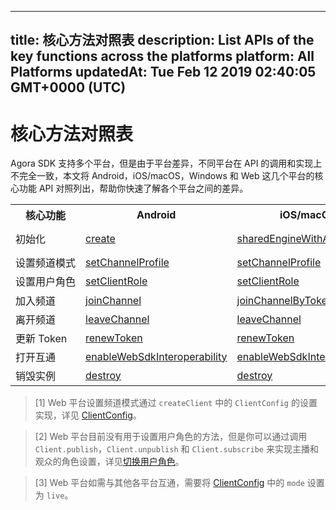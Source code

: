 
---
title: 核心方法对照表
description: List APIs of the key functions across the platforms
platform: All Platforms
updatedAt: Tue Feb 12 2019 02:40:05 GMT+0000 (UTC)
---
# 核心方法对照表
Agora SDK 支持多个平台，但是由于平台差异，不同平台在 API 的调用和实现上不完全一致，本文将 Android，iOS/macOS，Windows 和 Web 这几个平台的核心功能 API 对照列出，帮助你快速了解各个平台之间的差异。


<table>
  <tr>
    <th>核心功能</th>
    <th>Android</th>
    <th>iOS/macOS</th>
    <th>Web</th>
    <th>Windows</th>
  </tr>
  <tr>
    <td>初始化</td>
    <td><a href="https://docs.agora.io/cn/Interactive%20Broadcast/API%20Reference/java/classio_1_1agora_1_1rtc_1_1_rtc_engine.html#a35466f690d0a9332f24ea8280021d5ed">create</a></td>
    <td><a href="https://docs.agora.io/cn/Interactive%20Broadcast/API%20Reference/oc/Classes/AgoraRtcEngineKit.html#//api/name/sharedEngineWithAppId:delegate:">sharedEngineWithAppId</a></td>
    <td><a href="https://docs.agora.io/cn/Interactive%20Broadcast/API%20Reference/web/globals.html#createclient">AgoraRTC.createClient</a><br><a href="https://docs.agora.io/cn/Interactive%20Broadcast/API%20Reference/web/interfaces/agorartc.client.html#init">Client.init</a></td>
    <td><a href="https://docs.agora.io/cn/Interactive%20Broadcast/API%20Reference/cpp/group__create_agora_rtc_engine.html">createAgoraRtcEngine</a><br><a href="https://docs.agora.io/cn/Interactive%20Broadcast/API%20Reference/cpp/classagora_1_1rtc_1_1_i_rtc_engine.html#ac71db65e66942e4e0a0550e95c16890f">initialize</a></td>
  </tr>
  <tr>
    <td nowrap="nowrap">设置频道模式</td>
    <td><a href="https://docs.agora.io/cn/Interactive%20Broadcast/API%20Reference/java/classio_1_1agora_1_1rtc_1_1_rtc_engine.html#a1bfb76eb4365b8b97648c3d1b69f2bd6">setChannelProfile</a></td>
    <td><a href="https://docs.agora.io/cn/Interactive%20Broadcast/API%20Reference/oc/Classes/AgoraRtcEngineKit.html#//api/name/setChannelProfile:">setChannelProfile</a></td>
    <td><a href="https://docs.agora.io/cn/Interactive%20Broadcast/API%20Reference/web/globals.html#createclient">AgoraRTC.createClient</a><sup>[1]</sup></td>
    <td><a href="https://docs.agora.io/cn/Interactive%20Broadcast/API%20Reference/cpp/classagora_1_1rtc_1_1_i_rtc_engine.html#aab53788c74da25080bad61f0525d12ae">setChannelProfile</a></td>
  </tr>
  <tr>
    <td>设置用户角色</td>
    <td><a href="https://docs.agora.io/cn/Interactive%20Broadcast/API%20Reference/java/classio_1_1agora_1_1rtc_1_1_rtc_engine.html#aa2affa28a23d44d18b6889fba03f47ec">setClientRole</a></td>
    <td><a href="https://docs.agora.io/cn/Interactive%20Broadcast/API%20Reference/oc/Classes/AgoraRtcEngineKit.html#//api/name/setClientRole:">setClientRole</a></td>
    <td>无<sup>[2]</sup></td>
    <td><a href="https://docs.agora.io/cn/Interactive%20Broadcast/API%20Reference/cpp/classagora_1_1rtc_1_1_i_rtc_engine.html#a89ca6a15d5a388f3c82038e74bad4040">setClientRole</a></td>
  </tr>
  <tr>
    <td>加入频道</td>
    <td><a href="https://docs.agora.io/cn/Interactive%20Broadcast/API%20Reference/java/classio_1_1agora_1_1rtc_1_1_rtc_engine.html#a8b308c9102c08cb8dafb4672af1a3b4c">joinChannel</a></td>
    <td><a href="https://docs.agora.io/cn/Interactive%20Broadcast/API%20Reference/oc/Classes/AgoraRtcEngineKit.html#//api/name/joinChannelByToken:channelId:info:uid:joinSuccess:">joinChannelByToken</a></td>
    <td><a href="https://docs.agora.io/cn/Interactive%20Broadcast/API%20Reference/web/interfaces/agorartc.client.html#join">Client.join</a></td>
    <td><a href="https://docs.agora.io/cn/Interactive%20Broadcast/API%20Reference/cpp/classagora_1_1rtc_1_1_i_rtc_engine.html#adc937172e59bd2695ea171553a88188c">joinChannel</a></td>
  </tr>
  <tr>
    <td>离开频道</td>
    <td><a href="https://docs.agora.io/cn/Interactive%20Broadcast/API%20Reference/java/classio_1_1agora_1_1rtc_1_1_rtc_engine.html#a2929e4a46d5342b68d0deb552c29d597">leaveChannel</a></td>
    <td><a href="https://docs.agora.io/cn/Interactive%20Broadcast/API%20Reference/oc/Classes/AgoraRtcEngineKit.html#//api/name/leaveChannel:">leaveChannel</a></td>
    <td><a href="https://docs.agora.io/cn/Interactive%20Broadcast/API%20Reference/web/interfaces/agorartc.client.html#leave">Client.leave</a></td>
    <td><a href="https://docs.agora.io/cn/Interactive%20Broadcast/API%20Reference/cpp/classagora_1_1rtc_1_1_i_rtc_engine.html#a51c12d209373650638bfd82e28777081">leaveChannel</a></td>
  </tr>
  <tr>
    <td>更新 Token</td>
    <td><a href="https://docs.agora.io/cn/Interactive%20Broadcast/API%20Reference/java/classio_1_1agora_1_1rtc_1_1_rtc_engine.html#af1428905e5778a9ca209f64592b5bf80">renewToken</a></td>
    <td><a href="https://docs.agora.io/cn/Interactive%20Broadcast/API%20Reference/oc/Classes/AgoraRtcEngineKit.html#//api/name/renewToken:">renewToken</a></td>
    <td><a href="https://docs.agora.io/cn/Interactive%20Broadcast/API%20Reference/web/interfaces/agorartc.client.html#renewtoken">Client.renewToken</a></td>
    <td><a href="https://docs.agora.io/cn/Interactive%20Broadcast/API%20Reference/cpp/classagora_1_1rtc_1_1_i_rtc_engine.html#a8f25b5ff97e2a070a69102e379295739">renewToken</a></td>
  </tr>
  <tr>
    <td>打开互通</td>
    <td><a href="https://docs.agora.io/cn/Interactive%20Broadcast/API%20Reference/java/classio_1_1agora_1_1rtc_1_1_rtc_engine.html#a49636ee063476d7c3da533668771fa03">enableWebSdkInteroperability</a></td>
    <td><a href="https://docs.agora.io/cn/Interactive%20Broadcast/API%20Reference/oc/Classes/AgoraRtcEngineKit.html#//api/name/enableWebSdkInteroperability:">enableWebSdkInteroperability</a></td>
    <td>N/A<sup>[3]</sup></td>
    <td><a href="https://docs.agora.io/cn/Interactive%20Broadcast/API%20Reference/cpp/classagora_1_1rtc_1_1_rtc_engine_parameters.html#a5b82667e75a8f299a60b9b7968da48de">enableWebSdkInteroperability</a></td>
  </tr>
  <tr>
    <td>销毁实例</td>
    <td><a href="https://docs.agora.io/cn/Interactive%20Broadcast/API%20Reference/java/classio_1_1agora_1_1rtc_1_1_rtc_engine.html#afb808cdc9025a77af7dd2bce98311bfe">destroy</a></td>
    <td><a href="https://docs.agora.io/cn/Interactive%20Broadcast/API%20Reference/oc/Classes/AgoraRtcEngineKit.html#//api/name/destroy">destroy</a></td>
    <td>N/A</td>
    <td><a href="https://docs.agora.io/cn/Interactive%20Broadcast/API%20Reference/cpp/classagora_1_1rtc_1_1_i_rtc_engine.html#afe4804c1f53bfee301c0960fda006c47">release</a></td>
  </tr>
</table>

> [1] Web 平台设置频道模式通过 `createClient` 中的 `ClientConfig` 的设置实现，详见 [ClientConfig](https://docs.agora.io/cn/Interactive%20Broadcast/API%20Reference/web/interfaces/agorartc.clientconfig.html)。

> [2] Web 平台目前没有用于设置用户角色的方法，但是你可以通过调用 `Client.publish`，`Client.unpublish` 和 `Client.subscribe` 来实现主播和观众的角色设置，详见[切换用户角色](../../cn/Interactive%20Broadcast/role_web.md)。

> [3] Web 平台如需与其他各平台互通，需要将 [ClientConfig](https://docs.agora.io/cn/Interactive%20Broadcast/API%20Reference/web/interfaces/agorartc.clientconfig.html) 中的 `mode` 设置为 `live`。
